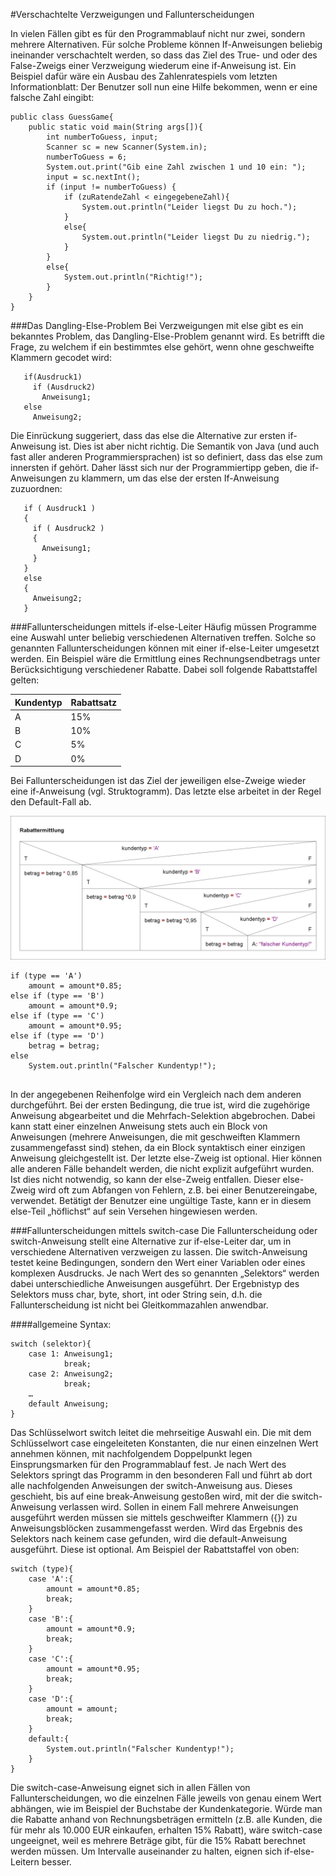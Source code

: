 #Verschachtelte Verzweigungen und Fallunterscheidungen 

In vielen Fällen gibt es für den Programmablauf nicht nur zwei, sondern mehrere Alternativen. Für solche Probleme können If-Anweisungen beliebig ineinander verschachtelt werden, so dass das Ziel des True- und oder des False-Zweigs einer Verzweigung wiederum eine if-Anweisung ist. Ein Beispiel dafür wäre ein Ausbau des Zahlenratespiels vom letzten Informationblatt: Der Benutzer soll nun eine Hilfe bekommen, wenn er eine falsche Zahl eingibt:
```
public class GuessGame{
    public static void main(String args[]){
        int numberToGuess, input;
        Scanner sc = new Scanner(System.in);
        numberToGuess = 6;
        System.out.print("Gib eine Zahl zwischen 1 und 10 ein: ");
        input = sc.nextInt();
        if (input != numberToGuess) {
            if (zuRatendeZahl < eingegebeneZahl){
                System.out.println("Leider liegst Du zu hoch.");
            }
            else{
                System.out.println("Leider liegst Du zu niedrig.");
            }            
        }
        else{
            System.out.println("Richtig!");
        }
    }
}
```
###Das Dangling-Else-Problem
Bei Verzweigungen mit else gibt es ein bekanntes Problem, das Dangling-Else-Problem genannt wird. Es betrifft die Frage, zu welchem if ein bestimmtes else gehört, wenn ohne geschweifte Klammern gecodet wird: 
```
   if(Ausdruck1)
     if (Ausdruck2)
       Anweisung1;
   else
     Anweisung2;
```
Die Einrückung suggeriert, dass das else die Alternative zur ersten if-Anweisung ist. Dies ist aber nicht richtig. Die Semantik von Java (und auch fast aller anderen Programmiersprachen) ist so definiert, dass das else zum innersten if gehört. Daher lässt sich nur der Programmiertipp geben, die if-Anweisungen zu klammern, um das else der ersten If-Anweisung zuzuordnen:

```   
   if ( Ausdruck1 )
   {
     if ( Ausdruck2 )
     {
       Anweisung1;
     }
   }
   else
   {
     Anweisung2;
   }
```
###Fallunterscheidungen mittels if-else-Leiter
Häufig müssen Programme eine Auswahl unter beliebig verschiedenen Alternativen treffen. Solche so genannten Fallunterscheidungen können mit einer if-else-Leiter umgesetzt werden. Ein Beispiel wäre die Ermittlung eines Rechnungsendbetrags unter Berücksichtigung verschiedener Rabatte. Dabei soll folgende Rabattstaffel gelten:

Kundentyp | Rabattsatz
---|---     
A | 15% 
B | 10% 
C | 5% 
D | 0%  

Bei Fallunterscheidungen ist das Ziel der jeweiligen else-Zweige wieder eine if-Anweisung (vgl. Struktogramm). Das letzte else arbeitet in der Regel den Default-Fall ab.  

![](./imgs/Rabattermittlung.png)
```
if (type == 'A')
    amount = amount*0.85;
else if (type == 'B')
    amount = amount*0.9;
else if (type == 'C')
    amount = amount*0.95;
else if (type == 'D')
    betrag = betrag;
else
    System.out.println("Falscher Kundentyp!");
    
```
In der angegebenen Reihenfolge wird ein Vergleich nach dem anderen durchgeführt. Bei der ersten Bedingung, die true ist, wird die zugehörige Anweisung abgearbeitet und die Mehrfach-Selektion abgebrochen. Dabei kann statt einer einzelnen Anweisung stets auch ein Block von Anweisungen (mehrere Anweisungen, die mit geschweiften Klammern zusammengefasst sind) stehen, da ein Block syntaktisch einer einzigen Anweisung gleichgestellt ist. Der letzte else-Zweig ist optional. Hier können alle anderen Fälle behandelt werden, die nicht explizit aufgeführt wurden. Ist dies nicht notwendig, so kann der else-Zweig entfallen. 
Dieser else-Zweig wird oft zum Abfangen von Fehlern, z.B. bei einer Benutzereingabe, verwendet. Betätigt der Benutzer eine ungültige Taste, kann er in diesem else-Teil „höflichst“ auf sein Versehen hingewiesen werden.

###Fallunterscheidungen mittels switch-case
Die Fallunterscheidung oder switch-Anweisung stellt eine Alternative zur if-else-Leiter dar, um in verschiedene Alternativen verzweigen zu lassen. Die switch-Anweisung testet keine Bedingungen, sondern den Wert einer Variablen oder eines komplexen Ausdrucks. Je nach Wert des so genannten „Selektors“ werden dabei unterschiedliche Anweisungen ausgeführt. Der Ergebnistyp des Selektors muss char, byte, short, int oder String sein, d.h. die Fallunterscheidung ist nicht bei Gleitkommazahlen anwendbar. 

####allgemeine Syntax:
```
switch (selektor){
    case 1: Anweisung1; 
            break;
    case 2: Anweisung2; 
            break;
	…
    default Anweisung;
}
```

Das Schlüsselwort switch leitet die mehrseitige Auswahl ein. Die mit dem Schlüsselwort case eingeleiteten Konstanten, die nur einen einzelnen Wert annehmen können, mit nachfolgendem Doppelpunkt legen Einsprungsmarken für den Programmablauf fest. Je nach Wert des Selektors springt das Programm in den besonderen Fall und führt ab dort alle nachfolgenden Anweisungen der switch-Anweisung aus. Dieses geschieht, bis auf eine break-Anweisung gestoßen wird, mit der die switch-Anweisung verlassen wird. Sollen in einem Fall mehrere Anweisungen ausgeführt werden müssen sie mittels geschweifter Klammern ({}) zu Anweisungsblöcken zusammengefasst werden. Wird das Ergebnis des Selektors nach keinem case gefunden, wird die default-Anweisung ausgeführt. Diese ist optional. Am Beispiel der Rabattstaffel von oben:
```
switch (type){
    case 'A':{
        amount = amount*0.85;
        break;
    }
    case 'B':{
        amount = amount*0.9;
        break;
    }
    case 'C':{
        amount = amount*0.95;
        break;
    }
    case 'D':{
        amount = amount;
        break;
    }
    default:{
        System.out.println("Falscher Kundentyp!");
    }
}
```
Die switch-case-Anweisung eignet sich in allen Fällen von Fallunterscheidungen, wo die einzelnen Fälle jeweils von genau einem Wert abhängen, wie im Beispiel der Buchstabe der Kundenkategorie. Würde man die Rabatte anhand von Rechnungsbeträgen ermitteln (z.B. alle Kunden, die für mehr als 10.000 EUR einkaufen, erhalten 15% Rabatt), wäre switch-case ungeeignet, weil es mehrere Beträge gibt, für die 15% Rabatt berechnet werden müssen. Um Intervalle auseinander zu halten, eignen sich if-else-Leitern besser. 